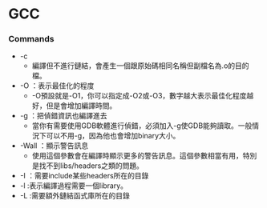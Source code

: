 # GCC

### Commands

* -c
    * 編譯但不進行鏈結，會產生一個跟原始碼相同名稱但副檔名為.o的目的檔。
* -O ：表示最佳化的程度
    * -O預設就是-O1，你可以指定成-O2或-O3，數字越大表示最佳化程度越好，但是會增加編譯時間。
* -g ：把偵錯資訊也編譯進去
    * 當你有需要使用GDB軟體進行偵錯，必須加入-g使GDB能夠讀取。一般情況下可以不用-g，因為他也會增加binary大小。
* -Wall ：顯示警告訊息
    * 使用這個參數會在編譯時顯示更多的警告訊息。這個參數相當有用，特別是找不到libs/headers之類的問題。
* -I ：需要include某些headers所在的目錄
* -l :表示編譯過程需要一個library。
* -L :需要額外鏈結函式庫所在的目錄